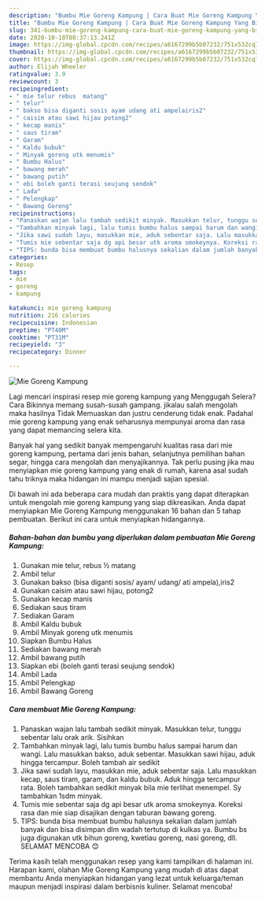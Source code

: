 ```yaml
---
description: "Bumbu Mie Goreng Kampung | Cara Buat Mie Goreng Kampung Yang Bikin Ngiler"
title: "Bumbu Mie Goreng Kampung | Cara Buat Mie Goreng Kampung Yang Bikin Ngiler"
slug: 341-bumbu-mie-goreng-kampung-cara-buat-mie-goreng-kampung-yang-bikin-ngiler
date: 2020-10-10T08:37:13.241Z
image: https://img-global.cpcdn.com/recipes/a6167299b5b07232/751x532cq70/mie-goreng-kampung-foto-resep-utama.jpg
thumbnail: https://img-global.cpcdn.com/recipes/a6167299b5b07232/751x532cq70/mie-goreng-kampung-foto-resep-utama.jpg
cover: https://img-global.cpcdn.com/recipes/a6167299b5b07232/751x532cq70/mie-goreng-kampung-foto-resep-utama.jpg
author: Elijah Wheeler
ratingvalue: 3.9
reviewcount: 3
recipeingredient:
- " mie telur rebus  matang"
- " telur"
- " bakso bisa diganti sosis ayam udang ati ampelairis2"
- " caisim atau sawi hijau potong2"
- " kecap manis"
- " saus tiram"
- " Garam"
- " Kaldu bubuk"
- " Minyak goreng utk menumis"
- " Bumbu Halus"
- " bawang merah"
- " bawang putih"
- " ebi boleh ganti terasi seujung sendok"
- " Lada"
- " Pelengkap"
- " Bawang Goreng"
recipeinstructions:
- "Panaskan wajan lalu tambah sedikit minyak. Masukkan telur, tunggu sebentar lalu orak arik. Sisihkan"
- "Tambahkan minyak lagi, lalu tumis bumbu halus sampai harum dan wangi. Lalu masukkan bakso, aduk sebentar. Masukkan sawi hijau, aduk hingga tercampur. Boleh tambah air sedikit"
- "Jika sawi sudah layu, masukkan mie, aduk sebentar saja. Lalu masukkan kecap, saus tiram, garam, dan kaldu bubuk. Aduk hingga tercampur rata. Boleh tambahkan sedikit minyak bila mie terlihat menempel. Sy tambahkan 1sdm minyak."
- "Tumis mie sebentar saja dg api besar utk aroma smokeynya. Koreksi rasa dan mie siap disajikan dengan taburan bawang goreng."
- "TIPS: bunda bisa membuat bumbu halusnya sekalian dalam jumlah banyak dan bisa disimpan dlm wadah tertutup di kulkas ya. Bumbu bs juga digunakan utk bihun goreng, kwetiau goreng, nasi goreng, dll. SELAMAT MENCOBA 😊"
categories:
- Resep
tags:
- mie
- goreng
- kampung

katakunci: mie goreng kampung 
nutrition: 216 calories
recipecuisine: Indonesian
preptime: "PT40M"
cooktime: "PT31M"
recipeyield: "3"
recipecategory: Dinner

---
```



![Mie Goreng Kampung](https://img-global.cpcdn.com/recipes/a6167299b5b07232/751x532cq70/mie-goreng-kampung-foto-resep-utama.jpg)

Lagi mencari inspirasi resep mie goreng kampung yang Menggugah Selera? Cara Bikinnya memang susah-susah gampang. jikalau salah mengolah maka hasilnya Tidak Memuaskan dan justru cenderung tidak enak. Padahal mie goreng kampung yang enak seharusnya mempunyai aroma dan rasa yang dapat memancing selera kita.

Banyak hal yang sedikit banyak mempengaruhi kualitas rasa dari mie goreng kampung, pertama dari jenis bahan, selanjutnya pemilihan bahan segar, hingga cara mengolah dan menyajikannya. Tak perlu pusing jika mau menyiapkan mie goreng kampung yang enak di rumah, karena asal sudah tahu triknya maka hidangan ini mampu menjadi sajian spesial.




Di bawah ini ada beberapa cara mudah dan praktis yang dapat diterapkan untuk mengolah mie goreng kampung yang siap dikreasikan. Anda dapat menyiapkan Mie Goreng Kampung menggunakan 16 bahan dan 5 tahap pembuatan. Berikut ini cara untuk menyiapkan hidangannya.

<!--inarticleads1-->

##### Bahan-bahan dan bumbu yang diperlukan dalam pembuatan Mie Goreng Kampung:

1. Gunakan  mie telur, rebus ½ matang
1. Ambil  telur
1. Gunakan  bakso (bisa diganti sosis/ ayam/ udang/ ati ampela),iris2
1. Gunakan  caisim atau sawi hijau, potong2
1. Gunakan  kecap manis
1. Sediakan  saus tiram
1. Sediakan  Garam
1. Ambil  Kaldu bubuk
1. Ambil  Minyak goreng utk menumis
1. Siapkan  Bumbu Halus
1. Sediakan  bawang merah
1. Ambil  bawang putih
1. Siapkan  ebi (boleh ganti terasi seujung sendok)
1. Ambil  Lada
1. Ambil  Pelengkap
1. Ambil  Bawang Goreng




<!--inarticleads2-->

##### Cara membuat Mie Goreng Kampung:

1. Panaskan wajan lalu tambah sedikit minyak. Masukkan telur, tunggu sebentar lalu orak arik. Sisihkan
1. Tambahkan minyak lagi, lalu tumis bumbu halus sampai harum dan wangi. Lalu masukkan bakso, aduk sebentar. Masukkan sawi hijau, aduk hingga tercampur. Boleh tambah air sedikit
1. Jika sawi sudah layu, masukkan mie, aduk sebentar saja. Lalu masukkan kecap, saus tiram, garam, dan kaldu bubuk. Aduk hingga tercampur rata. Boleh tambahkan sedikit minyak bila mie terlihat menempel. Sy tambahkan 1sdm minyak.
1. Tumis mie sebentar saja dg api besar utk aroma smokeynya. Koreksi rasa dan mie siap disajikan dengan taburan bawang goreng.
1. TIPS: bunda bisa membuat bumbu halusnya sekalian dalam jumlah banyak dan bisa disimpan dlm wadah tertutup di kulkas ya. Bumbu bs juga digunakan utk bihun goreng, kwetiau goreng, nasi goreng, dll. SELAMAT MENCOBA 😊




Terima kasih telah menggunakan resep yang kami tampilkan di halaman ini. Harapan kami, olahan Mie Goreng Kampung yang mudah di atas dapat membantu Anda menyiapkan hidangan yang lezat untuk keluarga/teman maupun menjadi inspirasi dalam berbisnis kuliner. Selamat mencoba!

